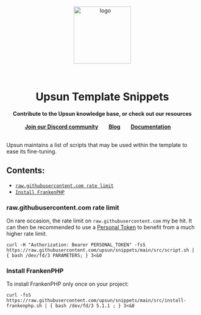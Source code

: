 
<br />
<p align="center">
    <a href="https://upsun.com">
        <img src="https://upsun.com/logos/logo_vertical.svg" alt="logo" width="150px">
    </a>
</p>
<br />
<h1 align="center">Upsun Template Snippets</h1>

<p align="center">
    <strong>Contribute to the Upsun knowledge base, or check out our resources</strong>
    <br />
    <br />
    <a href="https://discord.com/invite/PkMc2pVCDV"><strong>Join our Discord community</strong></a>&nbsp&nbsp&nbsp&nbsp&nbsp&nbsp
    <a href="https://upsun.com/blog/"><strong>Blog</strong></a>&nbsp&nbsp&nbsp&nbsp&nbsp&nbsp
    <a href="https://docs.upsun.com"><strong>Documentation</strong></a>&nbsp&nbsp&nbsp&nbsp&nbsp&nbsp
    <br /><br />
</p>

Upsun maintains a list of scripts that may be used within the template to ease its fine-tuning.

## Contents:
* [`raw.githubusercontent.com rate limit`](#rawgithubusercontentcom-rate-limit)
* [`Install FrankenPHP`](#install-frankenphp)

[//]: # (* [`Install a specific version of Node on non-Node JS container`]&#40;#Install-a-specific-version-of-Node-on-non-Node-JS-container&#41;)

[//]: # (* [`Upsunify script`]&#40;#upsunify-script&#41;)

[//]: # (* [`Install Swoole`]&#40;#install-swoole&#41;)

### raw.githubusercontent.com rate limit

On rare occasion, the rate limit on `raw.githubusercontent.com` my be hit. It can
then be recommended to use a [Personal Token](https://docs.github.com/en/authentication/keeping-your-account-and-data-secure/creating-a-personal-access-token) to benefit
from a much higher rate limit.

```
curl -H "Authorization: Bearer PERSONAL_TOKEN" -fsS https://raw.githubusercontent.com/upsun/snippets/main/src/script.sh | { bash /dev/fd/3 PARAMETERS; } 3<&0
```

[//]: # (### Install a specific version of Node on non-Node JS container)

[//]: # ()
[//]: # (The [documentation]&#40;https://docs.upsun.com/get-started/here/configure/nodejs.html&#41; describes how)

[//]: # (to specify the Node version to use and/or how to add Yarn to the NodeJS container.)

[//]: # ()
[//]: # (For other containers, such as the PHP one, it may be needed to rely on a specific)

[//]: # (version of NodeJS, and use Yarn as well.)

[//]: # ()
[//]: # (#### Install the LTS version of node)

[//]: # (```)

[//]: # (export N_PREFIX=$HOME/.n)

[//]: # (export PATH=$N_PREFIX/bin:$PATH)

[//]: # (curl -fsS https://raw.githubusercontent.com/upsun/snippets/main/src/install_node.sh | { bash /dev/fd/3 -v lts; } 3<&0)

[//]: # (```)

[//]: # ()
[//]: # (#### Install the 17.5 version of node with Yarn)

[//]: # (```)

[//]: # (export N_PREFIX=$HOME/.n)

[//]: # (export PATH=$N_PREFIX/bin:$PATH)

[//]: # (curl -fsS https://raw.githubusercontent.com/upsun/snippets/main/src/install_node.sh | { bash /dev/fd/3 -v 17.5 -y; } 3<&0)

[//]: # (```)

[//]: # ()
[//]: # (#### Use)

[//]: # ()
[//]: # (An example build hook is listed below. If using this snippet, do not add `corepack` as a [build dependency as outlined in the Upsun documentation]&#40;https://docs.upsun.com/get-started/here/configure/nodejs.html#use-yarn-as-a-package-manager&#41;, as it is already done for you. With the `-y` flag, the hook below will install Node.js 14.19.0 along with Yarn, afterwhich yarn commands can be run through corepack.)

[//]: # ()
[//]: # (```yaml)

[//]: # (name: app)

[//]: # (type: php:8.0)

[//]: # (dependencies:)

[//]: # (    php:)

[//]: # (        composer/composer: '^2')

[//]: # (variables:)

[//]: # (    env:)

[//]: # (        NODE_VERSION: v14.19.0)

[//]: # (build:)

[//]: # (    flavor: none)

[//]: # (hooks:)

[//]: # (    build: |)

[//]: # (        set -e )

[//]: # (        composer install)

[//]: # (        )
[//]: # (        export N_PREFIX=$HOME/.n)

[//]: # (        export PATH=$N_PREFIX/bin:$PATH)

[//]: # (        curl -fsS https://raw.githubusercontent.com/platformsh/snippets/main/src/install_node.sh | { bash /dev/fd/3 -v $NODE_VERSION -y; } 3<&0)

[//]: # (        )
[//]: # (        PUPPETEER_SKIP_CHROMIUM_DOWNLOAD=1 corepack yarn install)

[//]: # (        PUPPETEER_SKIP_CHROMIUM_DOWNLOAD=1 corepack yarn packages:build)

[//]: # (        corepack yarn run less)

[//]: # (        corepack yarn run webpack)

[//]: # (```)

[//]: # ()
[//]: # (> **Note:**)

[//]: # (>)

[//]: # (> By default, `n` will try and install to `/usr/local/n`, which is not allowed on Platform.sh. You can instead specify the install location using the [variable `N_PREFIX` and then adding to `PATH`]&#40;https://github.com/tj/n#optional-environment-variables&#41;. If you will also need `n` outside of the build hook, add the two `export` lines to `.environment` as well. )

[//]: # (### Upsunify script)

[//]: # ()
[//]: # (The `upsunify` script will generate the `.upsun/config.yaml` file and all the)

[//]: # (files needed to run a specific project on Upsun.)

[//]: # ()
[//]: # (To platformify a Laravel project:)

[//]: # (```)

[//]: # (curl -fsS https://raw.githubusercontent.com/platformsh/snippets/main/src/platformify.sh | { bash /dev/fd/3 -t laravel ; } 3<&0)

[//]: # (```)

[//]: # ()
[//]: # (To platformify a Laravel project and a speficic folder:)

[//]: # (```)

[//]: # (curl -fsS https://raw.githubusercontent.com/platformsh/snippets/main/src/platformify.sh | { bash /dev/fd/3 -t laravel -p path/to/dir ; } 3<&0)

[//]: # (```)

[//]: # ()
[//]: # (When ran on an empty folder, the script will clone the full template.)

[//]: # ()
[//]: # (### Install Swoole)

[//]: # ()
[//]: # (The `install_swoole` script will install and enable the Swoole or Open Swoole extension in a PHP container.)

[//]: # ()
[//]: # (To install Open Swoole v4.11.0:)

[//]: # (```)

[//]: # (curl -fsS https://raw.githubusercontent.com/platformsh/snippets/main/src/install_swoole.sh | { bash /dev/fd/3 openswoole 4.11.0 ; } 3<&0)

[//]: # (```)

[//]: # ()
[//]: # (To install Swoole v4.8.10:)

[//]: # (```)

[//]: # (curl -fsS https://raw.githubusercontent.com/platformsh/snippets/main/src/install_swoole.sh | { bash /dev/fd/3 swoole 4.8.10 ; } 3<&0)

[//]: # (```)

[//]: # ()
[//]: # (### Install Relay &#40;Redis&#41;)

[//]: # ()
[//]: # (The `install-relay` script will install and enable the [Relay]&#40;https://relay.so&#41; extension in a PHP container.)

[//]: # ()
[//]: # (To install Relay v0.6.0:)

[//]: # (Note the version should be prefixed with `v` &#40;**v**0.6.0&#41;)

[//]: # (```)

[//]: # (curl -fsS https://raw.githubusercontent.com/platformsh/snippets/main/src/install-relay.sh | { bash /dev/fd/3 v0.6.0 ; } 3<&0)

[//]: # (```)

[//]: # ()
[//]: # (To install Relay @dev:)

[//]: # (```)

[//]: # (curl -fsS https://raw.githubusercontent.com/platformsh/snippets/main/src/install-relay.sh | { bash /dev/fd/3 dev ; } 3<&0)

[//]: # (```)

[//]: # ()
[//]: # (### Install PhpRedis &#40;Redis&#41;)

[//]: # ()
[//]: # (The `install-phpredis` script will install and enable the [PhpRedis]&#40;https://github.com/phpredis/phpredis&#41; extension in a PHP container.)

[//]: # ()
[//]: # (To install PhpRedis v5.1.1:)

[//]: # (```)

[//]: # (curl -fsS https://raw.githubusercontent.com/platformsh/snippets/main/src/install-phpredis.sh | { bash /dev/fd/3 5.1.1 ; } 3<&0)

[//]: # (```)

### Install FrankenPHP
To install FrankenPHP only once on your project:
```shell
curl -fsS https://raw.githubusercontent.com/upsun/snippets/main/src/install-frankenphp.sh | { bash /dev/fd/3 5.1.1 ; } 3<&0
```
